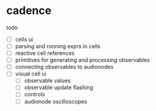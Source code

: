 # cadence

todo

- [ ] cells ui
- [ ] parsing and running exprs in cells
- [ ] reactive cell references
- [ ] primitives for generating and processing observables
- [ ] connecting observables to audionodes
- [ ] visual cell ui
  - [ ] observable values
  - [ ] observable update flashing
  - [ ] controls
  - [ ] audionode oscilloscopes
